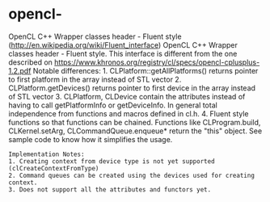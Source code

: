 opencl-
=======

OpenCL C++ Wrapper classes header - Fluent style (http://en.wikipedia.org/wiki/Fluent_interface)
OpenCL C++ Wrapper classes header - Fluent style. This interface is different from the one described on 
	https://www.khronos.org/registry/cl/specs/opencl-cplusplus-1.2.pdf
	Notable differences:
	1. CLPlatform::getAllPlatforms() returns pointer to first platform in the array instead of STL vector
	2. CLPlatform.getDevices() returns pointer to first device in the array instead of STL vector
	3. CLPlatform, CLDevice contain the attributes instead of having to call getPlatformInfo or getDeviceInfo.
	   In general total independence from functions and macros defined in cl.h.
  4. Fluent style functions so that functions can be chained.
	   Functions like CLProgram.build, CLKernel.setArg, CLCommandQueue.enqueue* return the "this" object.
	   See sample code to know how it simplifies the usage.

	Implementation Notes: 
	1. Creating context from device type is not yet supported (clCreateContextFromType)
	2. Command queues can be created using the devices used for creating context.
	3. Does not support all the attributes and functors yet.

